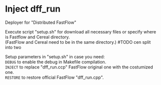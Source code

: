# Inject dff_run
Deployer for "Distributed FastFlow"
  
Execute script "setup.sh" for download all necessary files or specify where is Fastflow and Cereal directory.  
	(FastFlow and Cereal need to be in the same directory.)	#TODO cen split into two  
  
Setup parameters in "setup.sh" in case you need:  
`DEBUG` to enable the debug in Makefile compilation.  
`INJECT` to replace "dff_run.ccp" FastFlow original one with the costumized one.  
`RESTORE` to restore official FastFlow "dff_run.cpp".  
